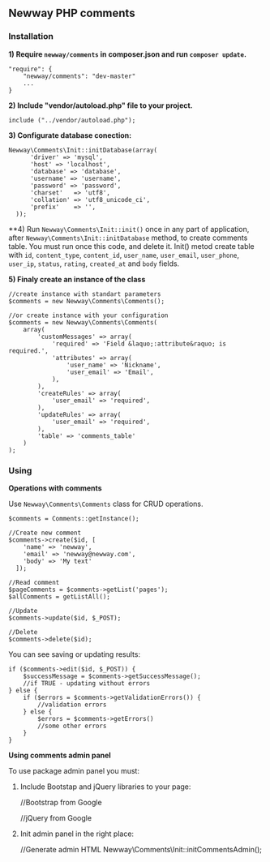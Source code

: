 ## Newway PHP comments

### Installation

**1) Require `newway/comments` in composer.json and run `composer update`.**

    "require": {
        "newway/comments": "dev-master"
        ...
    }
  
**2) Include "vendor/autoload.php" file to your project.**

    include ("../vendor/autoload.php");
  
**3) Configurate database conection:**

    Newway\Comments\Init::initDatabase(array(
          'driver' => 'mysql',
          'host' => 'localhost',
          'database' => 'database',
          'username' => 'username',
          'password' => 'password',
          'charset'   => 'utf8',
          'collation' => 'utf8_unicode_ci',
          'prefix'    => '',
      ));

**4) Run `Newway\Comments\Init::init()` once in any part of application, after `Newway\Comments\Init::initDatabase` method, to create comments table. You must run once this code, and delete it.
Init() metod create table with `id`, `content_type`, `content_id`, `user_name`, `user_email`, `user_phone`, `user_ip`, `status`, `rating`, `created_at` and `body` fields.

**5) Finaly create an instance of the class**

    //create instance with standart parameters
    $comments = new Newway\Comments\Comments();
    
    //or create instance with your configuration
    $comments = new Newway\Comments\Comments(
        array(
            'customMessages' => array(
                'required' => 'Field &laquo;:attribute&raquo; is required.',
                'attributes' => array(
                    'user_name' => 'Nickname',
                    'user_email' => 'Email',
                ),
            ),
            'createRules' => array(
                'user_email' => 'required',
            ),
            'updateRules' => array(
                'user_email' => 'required',
            ),
            'table' => 'comments_table'
        )
    );


### Using

**Operations with comments**

Use `Newway\Comments\Comments` class for CRUD operations.
    
    $comments = Comments::getInstance();
    
    //Create new comment
    $comments->create($id, [
        'name' => 'newway',
        'email' => 'newway@newway.com',
        'body' => 'My text'
      ]);
    
    //Read comment
    $pageComments = $comments->getList('pages');
    $allComments = getListAll();

    //Update
    $comments->update($id, $_POST);

    //Delete
    $comments->delete($id);

You can see saving or updating results: 

    if ($comments->edit($id, $_POST)) {
        $successMessage = $comments->getSuccessMessage();
        //if TRUE - updating without errors 
    } else {
        if ($errors = $comments->getValidationErrors()) {
            //validation errors
        } else {
            $errors = $comments->getErrors()
            //some other errors    
        }
    }
    
**Using comments admin panel**

To use package admin panel you must:

1) Include Bootstap and jQuery libraries to your page:

    //Bootstrap from Google
    <link href="dist/css/bootstrap.min.css" rel="stylesheet">
    <link href="dist/css/bootstrap-theme.min.css" rel="stylesheet">
    <link href="dist/js/bootstrap.min.js" rel="stylesheet">
    //jQuery from Google
    <script src="//ajax.googleapis.com/ajax/libs/jquery/1.11.1/jquery.min.js"></script>

2) Init admin panel in the right place:

    //Generate admin HTML
    Newway\Comments\Init::initCommentsAdmin();
